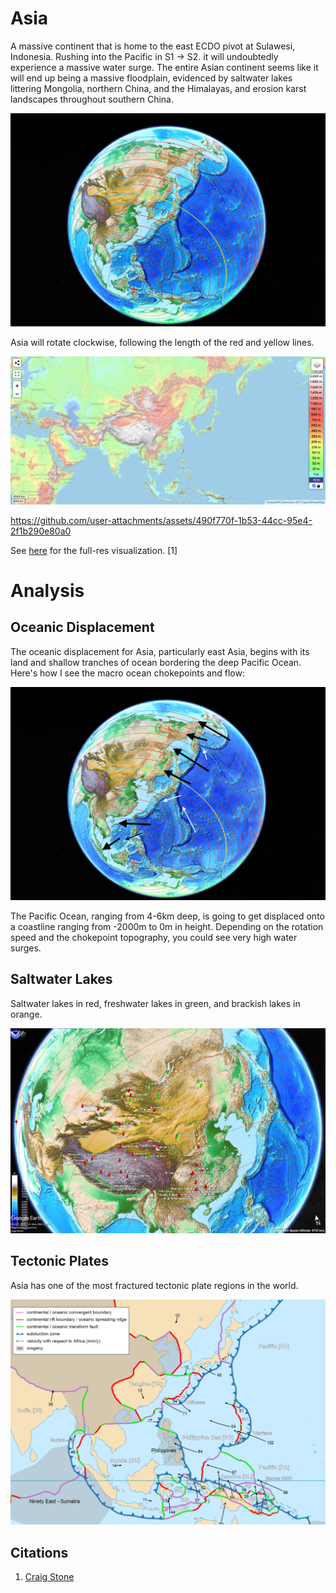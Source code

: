 # Asia

A massive continent that is home to the east ECDO pivot at Sulawesi, Indonesia. Rushing into the Pacific in S1 -> S2. it will undoubtedly experience a massive water surge. The entire Asian continent seems like it will end up being a massive floodplain, evidenced by saltwater lakes littering Mongolia, northern China, and the Himalayas, and erosion karst landscapes throughout southern China.

![](img/profile.png)

Asia will rotate clockwise, following the length of the red and yellow lines.

![](img/asia-elevation.png "")

https://github.com/user-attachments/assets/490f770f-1b53-44cc-95e4-2f1b290e80a0

See [here](https://github.com/sovrynn/ecdo/tree/master/6-LITERATURE-MEDIA/nobulart/ecdo-visualizations) for the full-res visualization. [1]

# Analysis

## Oceanic Displacement

The oceanic displacement for Asia, particularly east Asia, begins with its land and shallow tranches of ocean bordering the deep Pacific Ocean. Here's how I see the macro ocean chokepoints and flow:

![](img/chokepoints.png)

The Pacific Ocean, ranging from 4-6km deep, is going to get displaced onto a coastline ranging from -2000m to 0m in height. Depending on the rotation speed and the chokepoint topography, you could see very high water surges.

## Saltwater Lakes

Saltwater lakes in red, freshwater lakes in green, and brackish lakes in orange.

![](img/asia-lakes.jpg)

## Tectonic Plates

Asia has one of the most fractured tectonic plate regions in the world.

![](img/plates.png)

## Citations

1. [Craig Stone](https://nobulart.com)
